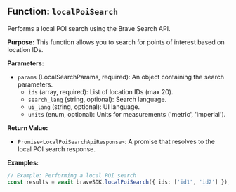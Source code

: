## Function: `localPoiSearch`

Performs a local POI search using the Brave Search API.

**Purpose:**
This function allows you to search for points of interest based on location IDs.

**Parameters:**

* `params` (LocalSearchParams, required): An object containing the search parameters.
    * `ids` (array<string>, required): List of location IDs (max 20).
    * `search_lang` (string, optional): Search language.
    * `ui_lang` (string, optional): UI language.
    * `units` (enum, optional): Units for measurements ('metric', 'imperial').

**Return Value:**

* `Promise<LocalPoiSearchApiResponse>`: A promise that resolves to the local POI search response.

**Examples:**

```typescript
// Example: Performing a local POI search
const results = await braveSDK.localPoiSearch({ ids: ['id1', 'id2'] });
```